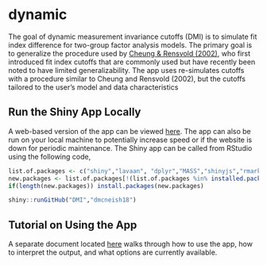 
<!-- README.md is generated from README.Rmd. Please edit that file -->

# dynamic

<!-- badges: start -->
<!-- badges: end -->

The goal of dynamic measurement invariance cutoffs (DMI) is to simulate
fit index difference for two-group factor analysis models. The primary
goal is to generalize the procedure used by [Cheung & Rensvold
(2002)](https://www.tandfonline.com/doi/abs/10.1207/S15328007SEM0902_5),
who first introduced fit index cutoffs that are commonly used but have
recently been noted to have limited generalizability. The app uses
re-simulates cutoffs with a procedure similar to Cheung and Rensvold
(2002), but the cutoffs tailored to the user’s model and data
characteristics

## Run the Shiny App Locally

A web-based version of the app can be viewed
[here](https://www.dynamicfit.app/MI). The app can also be run on your
local machine to potentially increase speed or if the website is down
for periodic maintenance. The Shiny app can be called from RStudio using
the following code,

``` r
list.of.packages <- c("shiny","lavaan", "dplyr","MASS","shinyjs","rmarkdown","knitr","tidyr","purrr","GenOrd","tinytex","semPlot")
new.packages <- list.of.packages[!(list.of.packages %in% installed.packages()[,"Package"])]
if(length(new.packages)) install.packages(new.packages)

shiny::runGitHub("DMI","dmcneish18")
```

## Tutorial on Using the App

A separate document located [here](https://osf.io/2apbg) walks through
how to use the app, how to interpret the output, and what options are
currently available.
